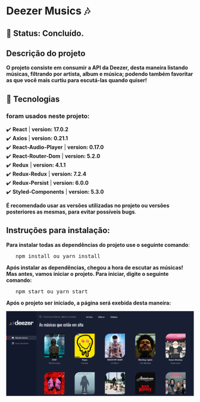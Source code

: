 # Deezer Musics 🎶

## 🚧 Status: Concluído.

## Descrição do projeto
__O projeto consiste em consumir a API da Deezer, desta maneira listando músicas, filtrando por artista, album e música; podendo também favoritar as que você mais curtiu para escutá-las quando quiser!__

## 🔧 Tecnologias
### foram usados neste projeto:
✔️ **React** | **version: 17.0.2**\
✔️ **Axios** | **version: 0.21.1**\
✔️ **React-Audio-Player** | **version: 0.17.0**\
✔️ **React-Router-Dom** | **version: 5.2.0**\
✔️ **Redux** | **version: 4.1.1**\
✔️ **Redux-Redux** | **version: 7.2.4**\
✔️ **Redux-Persist** | **version: 6.0.0**\
✔️ **Styled-Components** | **version: 5.3.0**

__É recomendado usar as versões utilizadas no projeto ou versões posteriores as mesmas, para evitar possíveis bugs__.

## Instruções para instalação:
__Para instalar todas as dependências do projeto use o seguinte comando__:
<pre>
   npm install ou yarn install
</pre>

__Após instalar as dependências, chegou a hora de escutar as músicas!__ __Mas antes, vamos iniciar o projeto. Para iniciar, digite o seguinte comando:__
<pre>
   npm start ou yarn start
</pre>

__Após o projeto ser iniciado, a página será exebida desta maneira:__

![home](./src/public/images_to_readme/home.png?raw=true "Title")


